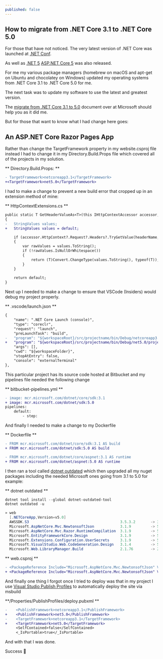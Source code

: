 ```yaml
---
published: false
---
```

## How to migrate from .NET Core 3.1 to .NET Core 5.0

For those that have not noticed. The very latest version of .NET Core was launched at [.NET Conf](https://www.dotnetconf.net/). 

As well as [.NET 5](https://devblogs.microsoft.com/dotnet/announcing-net-5-0/) [ASP.NET Core 5](https://devblogs.microsoft.com/aspnet/announcing-asp-net-core-in-net-5/) was also released.

For me my various package managers (homebrew on macOS and apt-get on Ubuntu and chocolatey on Windows) updated my operating systems from .NET Core 3.1 to .NET Core 5.0 for me. 

The next task was to update my software to use the latest and greatest version. 

The [migrate from .NET Core 3.1 to 5.0](https://docs.microsoft.com/en-us/aspnet/core/migration/31-to-50?view=aspnetcore-5.0&tabs=visual-studio-code) document over at Microsoft should help you as it did me. 

But for those that want to know what I had change here goes:


## An ASP.NET Core Razor Pages App

Rather than change the TargetFramework property in my website.csproj file instead I had to change it in my Directory.Build.Props file which covered all of the projects in my solution.

** Directory.Build.Props: **

```diff
- TargetFramework>netcoreapp3.1</TargetFramework>
+<TargetFramework>net5.0</TargetFramework>
```

I had to make a change to prevent a new build error that cropped up in an extension method of mine:

** HttpContextExtensions.cs **

```diff
public static T GetHeaderValueAs<T>(this IHttpContextAccessor accessor, string headerName)
{
-   StringValues values;
+   StringValues values = default;

    if (accessor.HttpContext?.Request?.Headers?.TryGetValue(headerName, out values) ?? false)
    {
        var rawValues = values.ToString();
        if (!rawValues.IsNullOrWhitespace())
        {
            return (T)Convert.ChangeType(values.ToString(), typeof(T));
        }
    }
    
    return default;
}
```

Next up I needed to make a change to ensure that VSCode (Insiders) would debug my project properly.

** .vscode/launch.json **

```diff
{
    "name": ".NET Core Launch (console)",
    "type": "coreclr",
    "request": "launch",
    "preLaunchTask": "build",
-   "program": "${workspaceRoot}/src/projectname/bin/Debug/netcoreapp3.1/projectname.dll",
+   "program": "${workspaceRoot}/src/projectname/bin/Debug/net5.0/projectname.dll",
    "args": [],
    "cwd": "${workspaceFolder}",
    "stopAtEntry": false,
    "console": "externalTerminal"
},
```

This particular project has its source code hosted at Bitbucket and my pipelines file needed the following change 

** bitbucket-pipelines.yml **

```diff
- image: mcr.microsoft.com/dotnet/core/sdk:3.1
+ image: mcr.microsoft.com/dotnet/sdk:5.0
pipelines:
    default:
        - step:
```

And finally I needed to make a change to my Dockerfile

** Dockerfile **

```diff
- FROM mcr.microsoft.com/dotnet/core/sdk:3.1 AS build
+ FROM mcr.microsoft.com/dotnet/sdk:5.0 AS build

- FROM mcr.microsoft.com/dotnet/core/aspnet:3.1 AS runtime
+ FROM mcr.microsoft.com/dotnet/aspnet:5.0 AS runtime
```

I then ran a tool called [dotnet outdated](https://github.com/dotnet-outdated/dotnet-outdated) which then upgraded all my nuget packages including the needed Microsoft ones going from 3.1 to 5.0 for example:

** dotnet outdated **
```powershell
dotnet tool install --global dotnet-outdated-tool
dotnet outdated -u

» web
  [.NETCoreApp,Version=v5.0]
  AWSSDK.S3                                          3.5.3.2       -> 3.5.4
  Microsoft.AspNetCore.Mvc.NewtonsoftJson            3.1.9         -> 5.0.0
  Microsoft.AspNetCore.Mvc.Razor.RuntimeCompilation  3.1.9         -> 5.0.0
  Microsoft.EntityFrameworkCore.Design               3.1.9         -> 5.0.0
  Microsoft.Extensions.Configuration.UserSecrets     3.1.9         -> 5.0.0
  Microsoft.VisualStudio.Web.CodeGeneration.Design   3.1.4         -> 5.0.0
  Microsoft.Web.LibraryManager.Build                 2.1.76        -> 2.1.113
```

** web.csproj **

```diff
- <PackageReference Include="Microsoft.AspNetCore.Mvc.NewtonsoftJson" Version="3.1.9" />
+ <PackageReference Include="Microsoft.AspNetCore.Mvc.NewtonsoftJson" Version="5.0.0" />
```

And finally one thing I forgot once I tried to deploy was that in my project I use [Visual Studio Publish Profiles](https://docs.microsoft.com/en-us/aspnet/core/host-and-deploy/visual-studio-publish-profiles?view=aspnetcore-5.0) to automatically deploy the site via msbuild 

**/Properties/PublishProfiles/deploy.pubxml **

```diff
-    <PublishFramework>netcoreapp3.1</PublishFramework>
+    <PublishFramework>net5.0</PublishFramework>
-    <TargetFramework>netcoreapp3.1</TargetFramework>
+    <TargetFramework>net5.0</TargetFramework>
     <SelfContained>false</SelfContained>
     <_IsPortable>true</_IsPortable>
```

And with that I was done.

Success 🥳